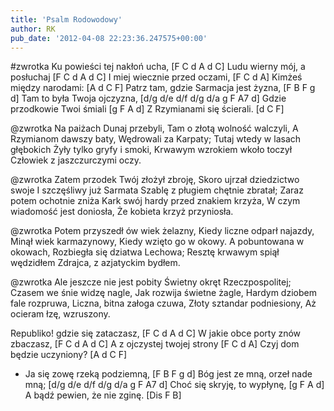 ```yaml
---
title: 'Psalm Rodowodowy'
author: RK
pub_date: '2012-04-08 22:23:36.247575+00:00'
---
```


#zwrotka
Ku powieści tej nakłoń ucha,	[F C d A d C]
Ludu wierny mój, a posłuchaj	[F C d A d C]
I miej wiecznie przed oczami,	[F C d A]
Kimżeś między narodami:		[A d C F]
Patrz tam, gdzie Sarmacja jest żyzna,	[F B F g d]
Tam to była Twoja ojczyzna,	[d/g d/e d/f d/g d/a g F A7 d]
Gdzie przodkowie Twoi śmiali	[g F A d]
Z Rzymianami się ścierali.		[d C F]

@zwrotka
Na paiżach Dunaj przebyli,
Tam o złotą wolność walczyli,
A Rzymianom dawszy baty,
Wędrowali za Karpaty;
Tutaj wtedy w lasach głębokich
Żyły tylko gryfy i smoki,
Krwawym wzrokiem wkoło toczył
Człowiek z jaszczurczymi oczy.

@zwrotka
Zatem przodek Twój złożył zbroję,
Skoro ujrzał dziedzictwo swoje
I szczęśliwy już Sarmata
Szablę z pługiem chętnie zbratał;
Zaraz potem ochotnie zniża
Kark swój hardy przed znakiem krzyża,
W czym wiadomość jest doniosła,
Że kobieta krzyż przyniosła.

@zwrotka
Potem przyszedł ów wiek żelazny,
Kiedy liczne odparł najazdy,
Minął wiek karmazynowy,
Kiedy wzięto go w okowy.
A pobuntowana w okowach,
Rozbiegła się dziatwa Lechowa;
Resztę krwawym spiął wędzidłem
Zdrajca, z azjatyckim bydłem.

@zwrotka
Ale jeszcze nie jest pobity
Świetny okręt Rzeczpospolitej;
Czasem we śnie widzę nagle,
Jak rozwija świetne żagle,
Hardym dziobem fale rozpruwa,
Liczna, bitna załoga czuwa,
Złoty sztandar podniesiony,
Aż ocieram łzę, wzruszony.

Republiko! gdzie się zataczasz, [F C d A d C]
W jakie obce porty znów zbaczasz, [F C d A d C]
A z ojczystej twojej strony [F C d A]
Czyj dom będzie uczyniony? [A d C F]
- Ja się zowę rzeką podziemną, [F B F g d]
Bóg jest ze mną, orzeł nade mną; [d/g d/e d/f d/g d/a g F A7 d]
Choć się skryję, to wypłynę,	[g F A d]
A bądź pewien, że nie zginę.	[Dis F B]